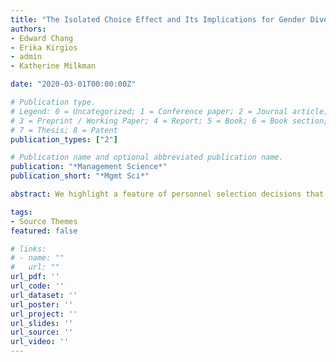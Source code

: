 ```yaml
---
title: "The Isolated Choice Effect and Its Implications for Gender Diversity in Organizations"
authors:
- Edward Chang
- Erika Kirgios
- admin
- Katherine Milkman

date: "2020-03-01T00:00:00Z"

# Publication type.
# Legend: 0 = Uncategorized; 1 = Conference paper; 2 = Journal article;
# 3 = Preprint / Working Paper; 4 = Report; 5 = Book; 6 = Book section;
# 7 = Thesis; 8 = Patent
publication_types: ["2"]

# Publication name and optional abbreviated publication name.
publication: "*Management Science*"
publication_short: "*Mgmt Sci*"

abstract: We highlight a feature of personnel selection decisions that can influence the gender diversity of groups and teams. Specifically, we show that people are less likely to choose candidates whose gender would increase group diversity when making personnel selections in isolation (i.e., when they are responsible for selecting a single group member) than when making collections of choices (i.e., when they are responsible for selecting multiple group members). We call this the *isolated choice effect*. Across six preregistered experiments (*n* = 3,509), we demonstrate that the isolated choice effect has important consequences for group diversity. When making sets of hiring and selection decisions (as opposed to making a single hire), people construct more gender-diverse groups. Mediation and moderation studies suggest that people do not attend as much to diversity when making isolated selection choices, which drives this effect.

tags:
- Source Themes
featured: false

# links:
# - name: ""
#   url: ""
url_pdf: ''
url_code: ''
url_dataset: ''
url_poster: ''
url_project: ''
url_slides: ''
url_source: ''
url_video: ''
---
```

